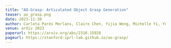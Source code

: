 ```yaml
---
title: "AO-Grasp: Articulated Object Grasp Generation"
teaser: ao_grasp.png
date: 2023-11-30
author: Carlota Parés Morlans, Claire Chen, Yijia Weng, Michelle Yi, Yuying Huang, Nick Heppert, <b>Linqi Zhou</b>, Leonidas Guibas, Jeannette Bohg
venue: arXiv 2023
paperurl: https://arxiv.org/abs/2310.15928
pageurl: https://stanford-iprl-lab.github.io/ao-grasp/
---
```

